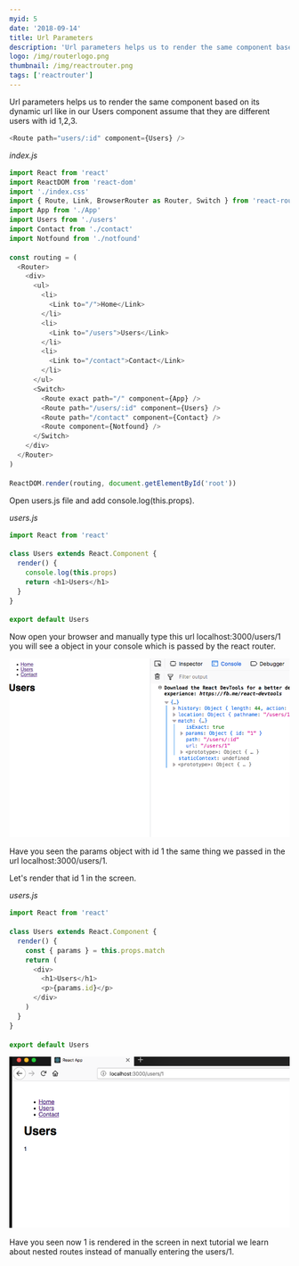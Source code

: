 ```yaml
---
myid: 5
date: '2018-09-14'
title: Url Parameters
description: 'Url parameters helps us to render the same component based on its dynamic url like  in our Users  component assume that they are different users'
logo: /img/routerlogo.png
thumbnail: /img/reactrouter.png
tags: ['reactrouter']
---
```


Url parameters helps us to render the same component based on its dynamic url like in our Users component assume that they are different users with id 1,2,3.

```js
<Route path="users/:id" component={Users} />
```

_index.js_

```js
import React from 'react'
import ReactDOM from 'react-dom'
import './index.css'
import { Route, Link, BrowserRouter as Router, Switch } from 'react-router-dom'
import App from './App'
import Users from './users'
import Contact from './contact'
import Notfound from './notfound'

const routing = (
  <Router>
    <div>
      <ul>
        <li>
          <Link to="/">Home</Link>
        </li>
        <li>
          <Link to="/users">Users</Link>
        </li>
        <li>
          <Link to="/contact">Contact</Link>
        </li>
      </ul>
      <Switch>
        <Route exact path="/" component={App} />
        <Route path="/users/:id" component={Users} />
        <Route path="/contact" component={Contact} />
        <Route component={Notfound} />
      </Switch>
    </div>
  </Router>
)

ReactDOM.render(routing, document.getElementById('root'))
```

Open users.js file and add console.log(this.props).

_users.js_

```js
import React from 'react'

class Users extends React.Component {
  render() {
    console.log(this.props)
    return <h1>Users</h1>
  }
}

export default Users
```

Now open your browser and manually type this url localhost:3000/users/1 you will see a object in your console which is passed by the react router.

![React router url params](./logobj.png)

Have you seen the params object with id 1 the same thing we passed in the url localhost:3000/users/1.

Let's render that id 1 in the screen.

_users.js_

```javascript
import React from 'react'

class Users extends React.Component {
  render() {
    const { params } = this.props.match
    return (
      <div>
        <h1>Users</h1>
        <p>{params.id}</p>
      </div>
    )
  }
}

export default Users
```

![url params react router dom](./urlparams.png)

Have you seen now 1 is rendered in the screen in next tutorial we learn about nested routes instead of manually entering the users/1.
